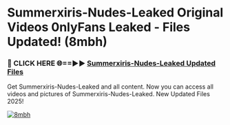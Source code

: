 # Summerxiris-Nudes-Leaked Original Videos 0nlyFans Leaked - Files Updated! (8mbh)

<h3>🔴 CLICK HERE 🌐==►► <a href="https://tinyurl.com/4mcuefdz" rel="nofollow">Summerxiris-Nudes-Leaked Updated Files</a></h3>

Get Summerxiris-Nudes-Leaked and all content. Now you can access all videos and pictures of Summerxiris-Nudes-Leaked. New Updated Files 2025!

[![8mbh](https://i.imgur.com/StAQSOY.gif)](https://tinyurl.com/4mcuefdz)
